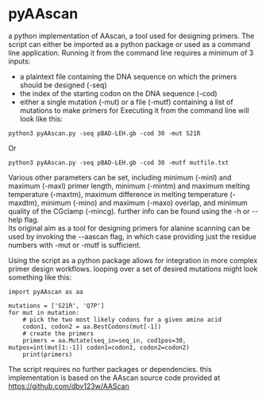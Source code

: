 # pyAAscan
a python implementation of AAscan, a tool used for designing primers.
The script can either be imported as a python package or used as a command line application. 
Running it from the command line requires a minimum of 3 inputs:
- a plaintext file containing the DNA sequence on which the primers should be designed (-seq)
- the index of the starting codon on the DNA sequence (-cod)
- either a single mutation (-mut) or a file (-mutf) containing a list of mutations to make primers for
Executing it from the command line will look like this:
```
python3 pyAAscan.py -seq pBAD-LEH.gb -cod 30 -mut S21R
```
Or
```
python3 pyAAscan.py -seq pBAD-LEH.gb -cod 30 -mutf mutfile.txt
```
Various other parameters can be set, including minimum (-minl) and maximum (-maxl) primer length, 
minimum (-mintm) and maximum melting temperature (-maxtm), maximum difference in melting temperature (-maxdtm),
minimum (-mino) and maximum (-maxo) overlap, and minimum quality of the CGclamp (-mincg). further info can be found using the -h or --help flag.  
Its original aim as a tool for designing primers for alanine scanning can be used by invoking the --aascan flag, 
in which case providing just the residue numbers with -mut or -mutf is sufficient. 

Using the script as a python package allows for integration in more complex primer design workflows.
looping over a set of desired mutations might look something like this:
```
import pyAAscan as aa

mutations = ['S21R', 'Q7P']
for mut in mutation:
    # pick the two most likely codons for a given amino acid
    codon1, codon2 = aa.BestCodons(mut[-1])
    # create the primers
    primers = aa.Mutate(seq_in=seq_in, cod1pos=30, mutpos=int(mut[1:-1]) codon1=codon1, codon2=codon2)
    print(primers)
```
The script requires no further packages or dependencies. 
this implementation is based on the AAscan source code provided at https://github.com/dbv123w/AAScan
